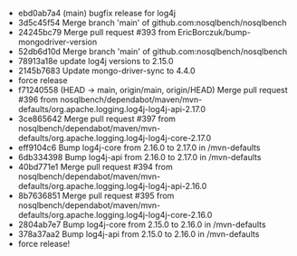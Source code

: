 - ebd0ab7a4 (main) bugfix release for log4j
- 3d5c45f54 Merge branch 'main' of github.com:nosqlbench/nosqlbench
- 24245bc79 Merge pull request #393 from EricBorczuk/bump-mongodriver-version
- 52db6d10d Merge branch 'main' of github.com:nosqlbench/nosqlbench
- 78913a18e update log4j versions to 2.15.0
- 2145b7683 Update mongo-driver-sync to 4.4.0
- force release
- f71240558 (HEAD -> main, origin/main, origin/HEAD) Merge pull request #396 from nosqlbench/dependabot/maven/mvn-defaults/org.apache.logging.log4j-log4j-api-2.17.0
- 3ce865642 Merge pull request #397 from nosqlbench/dependabot/maven/mvn-defaults/org.apache.logging.log4j-log4j-core-2.17.0
- eff9104c6 Bump log4j-core from 2.16.0 to 2.17.0 in /mvn-defaults
- 6db334398 Bump log4j-api from 2.16.0 to 2.17.0 in /mvn-defaults
- 40bd771e1 Merge pull request #394 from nosqlbench/dependabot/maven/mvn-defaults/org.apache.logging.log4j-log4j-api-2.16.0
- 8b7636851 Merge pull request #395 from nosqlbench/dependabot/maven/mvn-defaults/org.apache.logging.log4j-log4j-core-2.16.0
- 2804ab7e7 Bump log4j-core from 2.15.0 to 2.16.0 in /mvn-defaults
- 378a37aa2 Bump log4j-api from 2.15.0 to 2.16.0 in /mvn-defaults
- force release!
